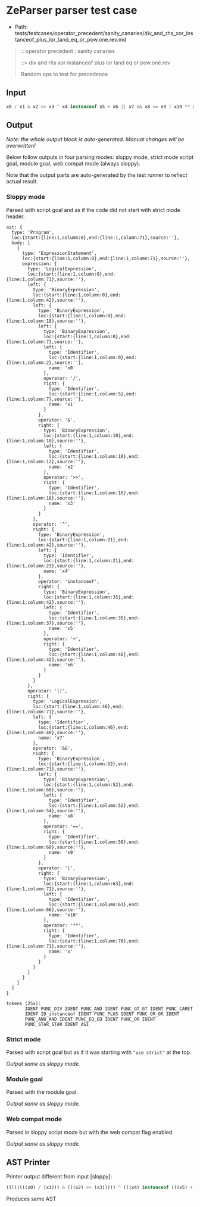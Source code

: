 # ZeParser parser test case

- Path: tests/testcases/operator_precedent/sanity_canaries/div_and_rhs_xor_instanceof_plus_lor_land_eq_or_pow.one.rev.md

> :: operator precedent : sanity canaries
>
> ::> div and rhs xor instanceof plus lor land eq or pow.one.rev
>
> Random ops to test for precedence

## Input

`````js
x0 / x1 & x2 >> x3 ^ x4 instanceof x5 + x6 || x7 && x8 == x9 | x10 ** x
`````

## Output

_Note: the whole output block is auto-generated. Manual changes will be overwritten!_

Below follow outputs in four parsing modes: sloppy mode, strict mode script goal, module goal, web compat mode (always sloppy).

Note that the output parts are auto-generated by the test runner to reflect actual result.

### Sloppy mode

Parsed with script goal and as if the code did not start with strict mode header.

`````
ast: {
  type: 'Program',
  loc:{start:{line:1,column:0},end:{line:1,column:71},source:''},
  body: [
    {
      type: 'ExpressionStatement',
      loc:{start:{line:1,column:0},end:{line:1,column:71},source:''},
      expression: {
        type: 'LogicalExpression',
        loc:{start:{line:1,column:0},end:{line:1,column:71},source:''},
        left: {
          type: 'BinaryExpression',
          loc:{start:{line:1,column:0},end:{line:1,column:42},source:''},
          left: {
            type: 'BinaryExpression',
            loc:{start:{line:1,column:0},end:{line:1,column:18},source:''},
            left: {
              type: 'BinaryExpression',
              loc:{start:{line:1,column:0},end:{line:1,column:7},source:''},
              left: {
                type: 'Identifier',
                loc:{start:{line:1,column:0},end:{line:1,column:2},source:''},
                name: 'x0'
              },
              operator: '/',
              right: {
                type: 'Identifier',
                loc:{start:{line:1,column:5},end:{line:1,column:7},source:''},
                name: 'x1'
              }
            },
            operator: '&',
            right: {
              type: 'BinaryExpression',
              loc:{start:{line:1,column:10},end:{line:1,column:18},source:''},
              left: {
                type: 'Identifier',
                loc:{start:{line:1,column:10},end:{line:1,column:12},source:''},
                name: 'x2'
              },
              operator: '>>',
              right: {
                type: 'Identifier',
                loc:{start:{line:1,column:16},end:{line:1,column:18},source:''},
                name: 'x3'
              }
            }
          },
          operator: '^',
          right: {
            type: 'BinaryExpression',
            loc:{start:{line:1,column:21},end:{line:1,column:42},source:''},
            left: {
              type: 'Identifier',
              loc:{start:{line:1,column:21},end:{line:1,column:23},source:''},
              name: 'x4'
            },
            operator: 'instanceof',
            right: {
              type: 'BinaryExpression',
              loc:{start:{line:1,column:35},end:{line:1,column:42},source:''},
              left: {
                type: 'Identifier',
                loc:{start:{line:1,column:35},end:{line:1,column:37},source:''},
                name: 'x5'
              },
              operator: '+',
              right: {
                type: 'Identifier',
                loc:{start:{line:1,column:40},end:{line:1,column:42},source:''},
                name: 'x6'
              }
            }
          }
        },
        operator: '||',
        right: {
          type: 'LogicalExpression',
          loc:{start:{line:1,column:46},end:{line:1,column:71},source:''},
          left: {
            type: 'Identifier',
            loc:{start:{line:1,column:46},end:{line:1,column:48},source:''},
            name: 'x7'
          },
          operator: '&&',
          right: {
            type: 'BinaryExpression',
            loc:{start:{line:1,column:52},end:{line:1,column:71},source:''},
            left: {
              type: 'BinaryExpression',
              loc:{start:{line:1,column:52},end:{line:1,column:60},source:''},
              left: {
                type: 'Identifier',
                loc:{start:{line:1,column:52},end:{line:1,column:54},source:''},
                name: 'x8'
              },
              operator: '==',
              right: {
                type: 'Identifier',
                loc:{start:{line:1,column:58},end:{line:1,column:60},source:''},
                name: 'x9'
              }
            },
            operator: '|',
            right: {
              type: 'BinaryExpression',
              loc:{start:{line:1,column:63},end:{line:1,column:71},source:''},
              left: {
                type: 'Identifier',
                loc:{start:{line:1,column:63},end:{line:1,column:66},source:''},
                name: 'x10'
              },
              operator: '**',
              right: {
                type: 'Identifier',
                loc:{start:{line:1,column:70},end:{line:1,column:71},source:''},
                name: 'x'
              }
            }
          }
        }
      }
    }
  ]
}

tokens (25x):
       IDENT PUNC_DIV IDENT PUNC_AND IDENT PUNC_GT_GT IDENT PUNC_CARET
       IDENT ID_instanceof IDENT PUNC_PLUS IDENT PUNC_OR_OR IDENT
       PUNC_AND_AND IDENT PUNC_EQ_EQ IDENT PUNC_OR IDENT
       PUNC_STAR_STAR IDENT ASI
`````

### Strict mode

Parsed with script goal but as if it was starting with `"use strict"` at the top.

_Output same as sloppy mode._

### Module goal

Parsed with the module goal.

_Output same as sloppy mode._

### Web compat mode

Parsed in sloppy script mode but with the web compat flag enabled.

_Output same as sloppy mode._

## AST Printer

Printer output different from input [sloppy]:

````js
((((((((x0) / (x1))) & (((x2) >> (x3))))) ^ (((x4) instanceof (((x5) + (x6))))))) || (((x7) && (((((x8) == (x9))) | (((x10) ** (x))))))));
````

Produces same AST
